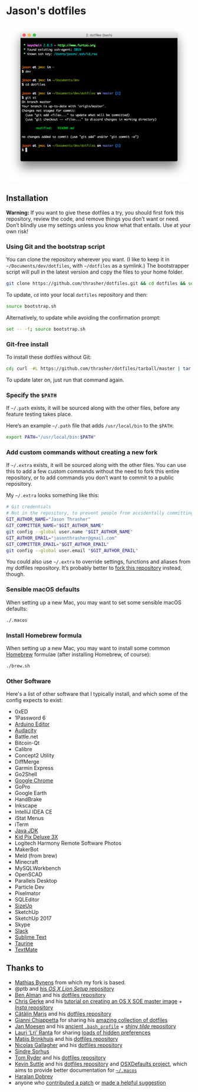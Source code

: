 # Jason's dotfiles

![Screenshot of my shell prompt](https://raw.githubusercontent.com/thrasher/dotfiles/master/shell.png)

## Installation

**Warning:** If you want to give these dotfiles a try, you should first fork this repository, review the code, and remove things you don’t want or need. Don’t blindly use my settings unless you know what that entails. Use at your own risk!

### Using Git and the bootstrap script

You can clone the repository wherever you want. (I like to keep it in `~/Documents/dev/dotfiles`, with `~/dotfiles` as a symlink.) The bootstrapper script will pull in the latest version and copy the files to your home folder.

```bash
git clone https://github.com/thrasher/dotfiles.git && cd dotfiles && source bootstrap.sh
```

To update, `cd` into your local `dotfiles` repository and then:

```bash
source bootstrap.sh
```

Alternatively, to update while avoiding the confirmation prompt:

```bash
set -- -f; source bootstrap.sh
```

### Git-free install

To install these dotfiles without Git:

```bash
cd; curl -#L https://github.com/thrasher/dotfiles/tarball/master | tar -xzv --strip-components 1 --exclude={README.md,bootstrap.sh,.osx,LICENSE-MIT.txt}
```

To update later on, just run that command again.

### Specify the `$PATH`

If `~/.path` exists, it will be sourced along with the other files, before any feature testing takes place.

Here’s an example `~/.path` file that adds `/usr/local/bin` to the `$PATH`:

```bash
export PATH="/usr/local/bin:$PATH"
```

### Add custom commands without creating a new fork

If `~/.extra` exists, it will be sourced along with the other files. You can use this to add a few custom commands without the need to fork this entire repository, or to add commands you don’t want to commit to a public repository.

My `~/.extra` looks something like this:

```bash
# Git credentials
# Not in the repository, to prevent people from accidentally committing under my name
GIT_AUTHOR_NAME="Jason Thrasher"
GIT_COMMITTER_NAME="$GIT_AUTHOR_NAME"
git config --global user.name "$GIT_AUTHOR_NAME"
GIT_AUTHOR_EMAIL="jasonthrasher@gmail.com"
GIT_COMMITTER_EMAIL="$GIT_AUTHOR_EMAIL"
git config --global user.email "$GIT_AUTHOR_EMAIL"
```

You could also use `~/.extra` to override settings, functions and aliases from my dotfiles repository. It’s probably better to [fork this repository](https://github.com/thrasher/dotfiles/fork) instead, though.

### Sensible macOS defaults

When setting up a new Mac, you may want to set some sensible macOS defaults:

```bash
./.macos
```

### Install Homebrew formula

When setting up a new Mac, you may want to install some common [Homebrew](http://brew.sh/) formulae (after installing Homebrew, of course):

```bash
./brew.sh
```

### Other Software

Here's a list of other software that I typically install, and which some of the config expects to exist:

* 0xED
* 1Password 6
* [Arduino Editor](https://www.arduino.cc/en/Main/Software)
* [Audacity](http://www.audacityteam.org/download/mac/)
* Battle.net
* Bitcoin-Qt
* Calibre
* Concept2 Utility
* DiffMerge
* Garmin Express
* Go2Shell
* [Google Chrome](https://www.google.com/chrome/)
* GoPro
* Google Earth
* HandBrake
* Inkscape
* IntelliJ IDEA CE
* iStat Menus
* iTerm
* [Java JDK](http://www.oracle.com/technetwork/java/javase/downloads/jdk8-downloads-2133151.html)
* [Kid Pix Deluxe 3X](http://www.mackiev.com/kidpix/index.html)
* Logitech Harmony Remote Software Photos
* MakerBot
* Meld (from brew)
* Minecraft
* MySQLWorkbench
* OpenSCAD
* Parallels Desktop
* Particle Dev
* Pixelmator
* SQLEditor
* [SizeUp](http://www.irradiatedsoftware.com/sizeup/)
* SketchUp
* SketchUp 2017
* Skype
* [Slack](https://slack.com/downloads/osx)
* [Sublime Text](http://www.sublimetext.com/)
* [Taurine](https://itunes.apple.com/us/app/taurine/id960276676?mt=12)
* [TextMate](https://macromates.com/)

## Thanks to

* [Mathias Bynens](https://mathiasbynens.be/) from which my fork is based.
* @ptb and [his _OS X Lion Setup_ repository](https://github.com/ptb/Mac-OS-X-Lion-Setup)
* [Ben Alman](http://benalman.com/) and his [dotfiles repository](https://github.com/cowboy/dotfiles)
* [Chris Gerke](http://www.randomsquared.com/) and his [tutorial on creating an OS X SOE master image](http://chris-gerke.blogspot.com/2012/04/mac-osx-soe-master-image-day-7.html) + [_Insta_ repository](https://github.com/cgerke/Insta)
* [Cătălin Mariș](https://github.com/alrra) and his [dotfiles repository](https://github.com/alrra/dotfiles)
* [Gianni Chiappetta](http://gf3.ca/) for sharing his [amazing collection of dotfiles](https://github.com/gf3/dotfiles)
* [Jan Moesen](http://jan.moesen.nu/) and his [ancient `.bash_profile`](https://gist.github.com/1156154) + [shiny _tilde_ repository](https://github.com/janmoesen/tilde)
* [Lauri ‘Lri’ Ranta](http://lri.me/) for sharing [loads of hidden preferences](http://osxnotes.net/defaults.html)
* [Matijs Brinkhuis](http://hotfusion.nl/) and his [dotfiles repository](https://github.com/matijs/dotfiles)
* [Nicolas Gallagher](http://nicolasgallagher.com/) and his [dotfiles repository](https://github.com/necolas/dotfiles)
* [Sindre Sorhus](http://sindresorhus.com/)
* [Tom Ryder](https://sanctum.geek.nz/) and his [dotfiles repository](https://sanctum.geek.nz/cgit/dotfiles.git/about)
* [Kevin Suttle](http://kevinsuttle.com/) and his [dotfiles repository](https://github.com/kevinSuttle/dotfiles) and [OSXDefaults project](https://github.com/kevinSuttle/OSXDefaults), which aims to provide better documentation for [`~/.macos`](https://mths.be/macos)
* [Haralan Dobrev](http://hkdobrev.com/)
* anyone who [contributed a patch](https://github.com/thrasher/dotfiles/contributors) or [made a helpful suggestion](https://github.com/thrasher/dotfiles/issues)
